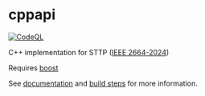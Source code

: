 # cppapi

[![CodeQL](https://github.com/sttp/cppapi/actions/workflows/codeql.yml/badge.svg)](https://github.com/sttp/cppapi/actions/workflows/codeql.yml)

C++ implementation for STTP ([IEEE 2664-2024](https://standards.ieee.org/project/2664.html))

Requires [boost](https://www.boost.org/)

See [documentation](https://sttp.info/) and [build steps](src) for more information.
